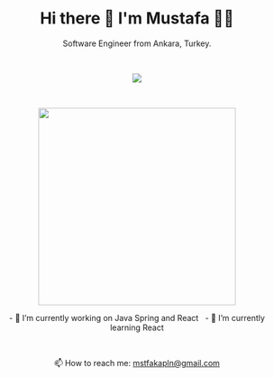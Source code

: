 <h1 align='center'>
  Hi there 👋 I'm Mustafa 👨‍💻
</h1>

<p align='center'>
  Software Engineer from Ankara, Turkey.
</p>&nbsp;&nbsp;

<p align='center'>
  <a href="https://www.linkedin.com/in/mustafa-kaplan/">
    <img src="https://img.shields.io/badge/linkedin-%230077B5.svg?&style=for-the-badge&logo=linkedin&logoColor=white" />
  </a>
</p>&nbsp;&nbsp;

<p align='center'>
  <a href="#"><img src="https://github-readme-stats.vercel.app/api?username=kaplanmustafa&show_icons=true&count_private=true&theme=dark" width="350"></a>
</p>

<p align='center'>
  - 🔭 I’m currently working on Java Spring and React&nbsp;&nbsp;
  - 🌱 I’m currently learning React
</p>&nbsp;&nbsp;

<p align='center'>
  📫 How to reach me: <a href='mailto:mstfakapln@gmail.com'>mstfakapln@gmail.com</a>
</p>

